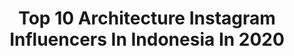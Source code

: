 ---
title: Top 10 Architecture Instagram Influencers In Indonesia In 2020
description: >-
  Find top architecture Instagram influencers in Indonesia in 2020. Most popular hashtags: #instagood #architecture #architecturelovers #jakarta.
platform: Instagram
profiles:
  - username: "vassionate"
    fullname: >-
      veronica 🍬
    location: "Indonesia"
    followers: 7769
    engagement: 1609
    commentsToLikes: 0.019190
    id: ck0vv90auo2sw0i19kpze9g0l
    verified: false
    hashtags: ""
  - username: "haloarsitek"
    fullname: >-
      Halo Arsitek
    location: "Indonesia"
    followers: 84201
    engagement: 473
    commentsToLikes: 0.006196
    id: ck15rcger78ez0i19j4t9g2h0
    verified: false
    hashtags: "#adriayurikearchitects, #bintarodesigndistrict, #soediloka, #jakarta"
  - username: "galaindiga"
    fullname: >-
      Gala Indiga
    location: "Indonesia"
    followers: 6155
    engagement: 641
    commentsToLikes: 0.073184
    id: ck6u7lsmhm9zw0j71jdqush49
    verified: false
    hashtags: "#fireman, #client, #citilink, #brandconsultant"
  - username: "kuloafif"
    fullname: >-
      𝔸𝕗𝕚𝕗
    location: "Indonesia"
    followers: 17091
    engagement: 281
    commentsToLikes: 0.023348
    id: ck0w0by3cdf1n0i19a0y2jqck
    verified: false
    hashtags: "#sagitarius, #prihalandramatin, #shotoniphone, #ngopidicipete"
  - username: "donyhw"
    fullname: >-
      dony hendro wibowo
    location: "Indonesia"
    followers: 2198
    engagement: 1266
    commentsToLikes: 0.054747
    id: ck6txq7gaz8830j71dra97x4d
    verified: false
    hashtags: "#indonesiakuat, #watercolorlovers, #portrait, #pleinair"
  - username: "baliinteriors"
    fullname: >-
      BALI INTERIORS
    location: "Indonesia"
    followers: 49726
    engagement: 176
    commentsToLikes: 0.032404
    id: ck1347obtv4a70i198g3sfm1b
    verified: false
    hashtags: "#baliadvisor, #homerenovation, #dominomag, #spas"
  - username: "mariowibowo_"
    fullname: >-
      MWP
    location: "Indonesia"
    followers: 38679
    engagement: 280
    commentsToLikes: 0.021409
    id: ck5cj6cihu2j50i11arlod53a
    verified: false
    hashtags: "#architecturedaily, #interiordesign, #travelinspiration, #doglover"
  - username: "aryindra"
    fullname: >-
      ary indra
    location: "Indonesia"
    followers: 15554
    engagement: 355
    commentsToLikes: 0.012252
    id: ck5cj63o1u1zz0i11uwkeip19
    verified: false
    hashtags: "#karyaadalahdoa, #upacara17an, #upacarasatutujuan"
  - username: "dphsarchitects"
    fullname: >-
      Don Pieto + Henny Suwardi Arch
    location: "Indonesia"
    followers: 46651
    engagement: 193
    commentsToLikes: 0.004894
    id: ck6ufoh9wy84a0j7125oj93c5
    verified: false
    hashtags: "#officearchitecture, #archidaily, #commercial, #instagood"
  - username: "rfkyw"
    fullname: >-
      Rifky Widianto
    location: "Indonesia"
    followers: 20687
    engagement: 740
    commentsToLikes: 0.021947
    id: ck136teeo85y10i19pax8tlr7
    verified: false
    hashtags: "#vsco, #djimavicpro, #aerialphotography, #beautifuldestinations"
---